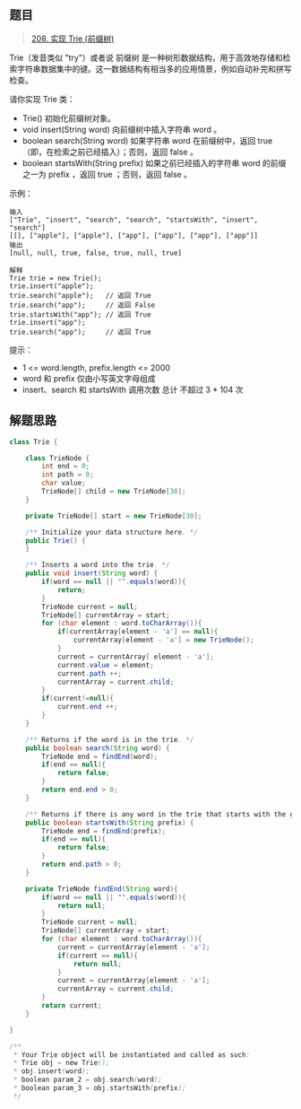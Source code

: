 ## 题目

> [208. 实现 Trie (前缀树)](https://leetcode-cn.com/problems/implement-trie-prefix-tree/)

Trie（发音类似 "try"）或者说 前缀树 是一种树形数据结构，用于高效地存储和检索字符串数据集中的键。这一数据结构有相当多的应用情景，例如自动补完和拼写检查。

请你实现 Trie 类：

* Trie() 初始化前缀树对象。
* void insert(String word) 向前缀树中插入字符串 word 。
* boolean search(String word) 如果字符串 word 在前缀树中，返回 true（即，在检索之前已经插入）；否则，返回 false 。
* boolean startsWith(String prefix) 如果之前已经插入的字符串 word 的前缀之一为 prefix ，返回 true ；否则，返回 false 。


示例：

```
输入
["Trie", "insert", "search", "search", "startsWith", "insert", "search"]
[[], ["apple"], ["apple"], ["app"], ["app"], ["app"], ["app"]]
输出
[null, null, true, false, true, null, true]

解释
Trie trie = new Trie();
trie.insert("apple");
trie.search("apple");   // 返回 True
trie.search("app");     // 返回 False
trie.startsWith("app"); // 返回 True
trie.insert("app");
trie.search("app");     // 返回 True
```


提示：

* 1 <= word.length, prefix.length <= 2000
* word 和 prefix 仅由小写英文字母组成
* insert、search 和 startsWith 调用次数 总计 不超过 3 * 104 次

## 解题思路

```java
class Trie {

    class TrieNode {
        int end = 0;
        int path = 0;
        char value;
        TrieNode[] child = new TrieNode[30];
    }

    private TrieNode[] start = new TrieNode[30];

    /** Initialize your data structure here. */
    public Trie() {
    }

    /** Inserts a word into the trie. */
    public void insert(String word) {
        if(word == null || "".equals(word)){
            return;
        }
        TrieNode current = null;
        TrieNode[] currentArray = start;
        for (char element : word.toCharArray()){
            if(currentArray[element - 'a'] == null){
                currentArray[element - 'a'] = new TrieNode();
            }
            current = currentArray[ element - 'a'];
            current.value = element;
            current.path ++;
            currentArray = current.child;
        }
        if(current!=null){
            current.end ++;
        }
    }

    /** Returns if the word is in the trie. */
    public boolean search(String word) {
        TrieNode end = findEnd(word);
        if(end == null){
            return false;
        }
        return end.end > 0;
    }

    /** Returns if there is any word in the trie that starts with the given prefix. */
    public boolean startsWith(String prefix) {
        TrieNode end = findEnd(prefix);
        if(end == null){
            return false;
        }
        return end.path > 0;
    }

    private TrieNode findEnd(String word){
        if(word == null || "".equals(word)){
            return null;
        }
        TrieNode current = null;
        TrieNode[] currentArray = start;
        for (char element : word.toCharArray()){
            current = currentArray[element - 'a'];
            if(current == null){
                return null;
            }
            current = currentArray[element - 'a'];
            currentArray = current.child;
        }
        return current;
    }

}

/**
 * Your Trie object will be instantiated and called as such:
 * Trie obj = new Trie();
 * obj.insert(word);
 * boolean param_2 = obj.search(word);
 * boolean param_3 = obj.startsWith(prefix);
 */
```

